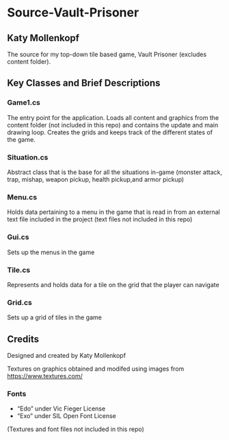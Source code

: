 # Source-Vault-Prisoner
## Katy Mollenkopf
The source for my top-down tile based game, Vault Prisoner (excludes content folder).
## Key Classes and Brief Descriptions
### Game1.cs
The entry point for the application. Loads all content and graphics from the content folder (not included in this repo) and contains the update and main drawing loop. Creates the grids and keeps track of the different states of the game.
### Situation.cs
Abstract class that is the base for all the situations in-game (monster attack, trap, mishap, weapon pickup, health pickup,and armor pickup)
### Menu.cs
Holds data pertaining to a menu in the game that is read in from an external text file included in the project (text files not included in this repo)
### Gui.cs
Sets up the menus in the game
### Tile.cs
Represents and holds data for a tile on the grid that the player can navigate
### Grid.cs
Sets up a grid of tiles in the game

## Credits
Designed and created by Katy Mollenkopf

Textures on graphics obtained and modifed using images from https://www.textures.com/

### Fonts 
* “Edo” under Vic Fieger License
* “Exo” under SIL Open Font License

(Textures and font files not included in this repo)
